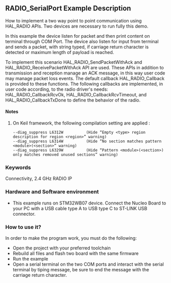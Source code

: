 ## __RADIO_SerialPort Example Description__

How to implement a two way point to point communication using HAL_RADIO APIs.
Two devices are necessary to run fully this demo.

In this example the device listen for packet and then print content on terminal through COM Port. 
The device also listen for input from terminal and sends a packet, with string typed, 
if carriage return character is detected or maximum length of payload is reached.

To implement this scenario HAL_RADIO_SendPacketWithAck and HAL_RADIO_ReceivePacketWithAck API are used.
These APIs in addition to transmission and reception manage an ACK message, in this way user code may manage packet loss events. 
The default callback HAL_RADIO_Callback is provided to these functions. The following callbacks are implemented, in user code according, to the radio driver's needs: 
HAL_RADIO_CallbackRcvOk, HAL_RADIO_CallbackRcvTimeout, and HAL_RADIO_CallbackTxDone to define the behavior of the radio.

#### __Notes__
                                            
 1. On Keil framework, the following compilation setting are applied :
    
        --diag_suppress L6312W          (Hide “Empty <type> region description for region <region>” warning)
        --diag_suppress L6314W          (Hide “No section matches pattern <module>(<section>” warning)
        --diag_suppress L6329W          (Hide “Pattern <module>(<section>) only matches removed unused sections” warning)


### __Keywords__

Connectivity, 2.4 GHz RADIO IP

### __Hardware and Software environment__

  - This example runs on STM32WB07 device.
    Connect the Nucleo Board to your PC with a USB cable type A to USB type C to ST-LINK USB connector. 

### __How to use it?__

In order to make the program work, you must do the following:

 - Open the project with your preferred toolchain
 - Rebuild all files and flash two board with the same firmware
 - Run the example
 - Open a serial terminal on the two COM ports and interact with the serial terminal by tiping message, be sure to end the message with the carriage return character.






